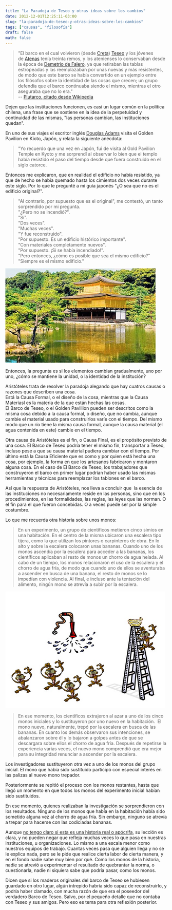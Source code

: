 ```yaml
---
title: "La Paradoja de Teseo y otras ideas sobre los cambios"
date: 2012-12-01T12:25:11-03:00
slug: "la-paradoja-de-teseo-y-otras-ideas-sobre-los-cambios"
tags: ["causas", "filosofía"]
draft: false
math: false
---
```

> "El barco en el cual volvieron
> (desde [Creta](http://es.wikipedia.org/wiki/Creta)) [Teseo](http://es.wikipedia.org/wiki/Teseo) y
> los jóvenes de [Atenas](http://es.wikipedia.org/wiki/Atenas) tenía
> treinta remos, y los atenienses lo conservaban desde la época
> de [Demetrio de Falero](http://es.wikipedia.org/wiki/Demetrio_de_Falero), ya que
> retiraban las tablas estropeadas y las reemplazaban por unas nuevas y
> más resistentes, de modo que este barco se había convertido en un
> ejemplo entre los filósofos sobre la identidad de las cosas que
> crecen; un grupo defendía que el barco continuaba siendo el mismo,
> mientras el otro aseguraba que no lo era."\
> -- [Plutarco, citado desde Wikipedia](http://es.wikipedia.org/wiki/Paradoja_de_Teseo)

Dejen que las instituciones funcionen, es casi un lugar común en la
política chilena, una frase que se sostiene en la idea de la perpetuidad
y continuidad de las mismas, "las personas cambian, las instituciones
quedan".

En uno de sus viajes el escritor inglés [Douglas
Adams](http://www.douglasadams.com/) visita el Golden Pavilion en Kioto,
Japón, y relata la siguiente anécdota:

> "Yo recuerdo que una vez en Japón, fui de visita al Gold Pavilion
> Temple en Kyoto y me sorprendí al observar lo bien que el templo había
> resistido el paso del tiempo desde que fuera construido en el siglo
> catorce.

Entonces me explicaron, que en realidad el edificio no había resistido,
ya que de hecho se había quemado hasta los cimientos dos veces durante
este siglo. Por lo que le pregunté a mi guía japonés "¿O sea que no es
el edificio original?".

> "Al contrario, por supuesto que es el original", me contestó, un tanto
sorprendido por mi pregunta.\
"¿Pero no se incendió?".\
"Sí".\
"Dos veces".\
"Muchas veces".\
"Y fue reconstruido".\
"Por supuesto. Es un edificio histórico importante".\
"Con materiales completamente nuevos".\
"Por supuesto. ¡Si se había incendiado!".\
"Pero entonces, ¿cómo es posible que sea el mismo edificio?"\
"Siempre es el mismo edificio."

![](golden_pavillion_428x269_to_468x312.jpg)

Entonces, la pregunta es si los elementos cambian gradualmente, uno por
uno, ¿cómo se mantiene la unidad, o la identidad de la institución?

Aristóteles trata de resolver la paradoja alegando que hay cuatros
causas o razones que describen una cosa.\
Está la Causa Formal, o el diseño de la cosa, mientras que la Causa
Materiasl es la materia de la que están hechas las cosas.\
El Barco de Teseo, o el Golden Pavillion pueden ser descritos como la
misma cosa debido a la causa formal, o diseño, que no cambia, aunque
cambie el material usado para construirlos varíe con el tiempo. Del
mismo modo que un río tiene la misma causa formal, aunque la causa
material (el agua contenida en este) cambie en el tiempo.

Otra causa de Aristóteles es el fin, o Causa Final, es el propósito
previsto de una cosa. El Barco de Teseo podría tener el mismo fin,
transportar a Teseo, incluso pese a que su causa material pudiera
cambiar con el tiempo. Por último está la Causa Eficiente que es como y
por quien está hecha una cosa, por ejemplo, la forma en que los
artesanos fabricaron y montaron alguna cosa. En el caso de El Barco de
Teseo, los trabajadores que construyeron el barco en primer lugar
podrían haber usado las mismas herramientas y técnicas para reemplazar
los tablones en el barco.

Así que la respuesta de Aristóteles, nos lleva a concluir que  la
esencia de las instituciones no necesariamente reside en las personas,
sino que en los procedimientos, en las formalidades, las reglas, las
leyes que las norman. O el fin para el que fueron concebidas. O a veces
puede ser por la simple costumbre.

Lo que me recuerda otra historia sobre unos monos:

> En un experimento, un grupo de científicos metieron cinco simios en
> una habitación. En el centro de la misma ubicaron una escalera tipo
> tijera, como la que utilizan los pintores o carpinteros de obra. En lo
> alto y sobre la escalera colocaron unas bananas. Cuando uno de los
> monos ascendía por la escalera para acceder a las bananas, los
> científicos aplicaban al resto de monos un chorro de agua helada. Al
> cabo de un tiempo, los monos relacionaron el uso de la escalera y el
> chorro de agua fría, de modo que cuando uno de ellos se aventuraba a
> ascender en busca de una banana, el resto de monos se lo impedían con
> violencia. Al final, e incluso ante la tentación del alimento, ningún
> mono se atrevía a subir por la escalera.

![](monos.png)

> En ese momento, los científicos extrajeron al azar a uno de los cinco
> monos iniciales y lo sustituyeron por uno nuevo en la habitación.  El
> mono nuevo, naturalmente, trepó por la escalera en busca de las
> bananas. En cuanto los demás observaron sus intenciones, se
> abalanzaron sobre él y lo bajaron a golpes antes de que se descargara
> sobre ellos el chorro de agua fría. Después de repetirse la
> experiencia varias veces, el nuevo mono comprendió que era mejor para
> su integridad renunciar a ascender por la escalera.

Los investigadores sustituyeron otra vez a uno de los monos del grupo
inicial. El mono que había sido sustituido participó con especial
interés en las palizas al nuevo mono trepador.

Posteriormente se repitió el proceso con los monos restantes, hasta que
llegó un momento en que todos los monos del experimento inicial habían
sido sustituidos.

En ese momento, quienes realizaban la investigación se sorprendieron con
los resultados. Ninguno de los monos que había en la habitación había
sido sometido alguna vez al chorro de agua fría. Sin embargo, ninguno se
atrevía a trepar para hacerse con las codiciadas bananas.

Aunque [no tengo claro si esta es una historia real o apócrifa](http://skeptics.stackexchange.com/questions/6828/was-the-experiment-with-five-monkeys-a-ladder-a-banana-and-a-water-spray-cond),
su lección es clara, y no pueden negar que refleja muchas veces lo que
pasa en nuestras instituciones, u organizaciones. Lo mismo a una escala
menor como nuestros equipos de trabajo. Cuantas veces pasa que alguien
llega y no se le explica nada, pero se le pide que realice cierta labor
de cierta manera, y en el fondo nadie sabe muy bien por qué. Como los
monos de la historia, nadie se atrevió a experimentar el resultado de
quebrantar la norma, o cuestionarla, nadie ni siquiera sabe que podría
pasar, como los monos.

Dicen que si los maderos originales del barco de Teseo se hubiesen
guardado en otro lugar, algún intrepido habría sido capaz de
reconstruirlo, y podría haber clamado, con mucha razón de que era el
poseedor del verdadero Barco de Teseo. Salvo, por el pequeño detalle que
no contaba con Teseo y sus amigos. Pero eso es tema para otra reflexión
posterior.
